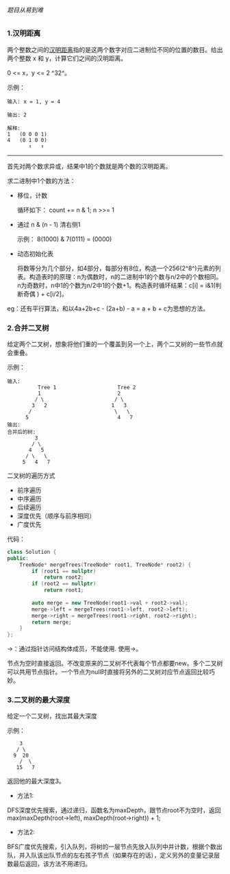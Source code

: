 ###### 题目从易到难



### 1.汉明距离

两个整数之间的[汉明距离](https://baike.baidu.com/item/汉明距离)指的是这两个数字对应二进制位不同的位置的数目。给出两个整数 x 和 y，计算它们之间的汉明距离。

0 <= x，y <= 2 ^32^。

示例：

```
输入: x = 1, y = 4

输出: 2

解释:
1   (0 0 0 1)
4   (0 1 0 0)
       ↑   ↑
```

------

首先对两个数求异或，结果中1的个数就是两个数的汉明距离。

求二进制中1个数的方法：

- 移位，计数

  循环如下： count += n & 1;	n >>= 1

- 通过 n & (n - 1) 清右侧1

  示例： 8(1000) & 7(0111) = (0000)

- 动态初始化表

  将数等分为几个部分，如4部分，每部分有8位，构造一个256(2^8^)元素的列表。构造表时的原理：n为偶数时，n的二进制中1的个数与n/2中的个数相同。n为奇数时，n中1的个数为n/2中1的个数+1。构造表时循环结果：c[i] = i&1(判断奇偶 ) + c[i/2]。

eg：还有平行算法，和以4a+2b+c - (2a+b) - a = a + b + c为思想的方法。

### 2.合并二叉树

给定两个二叉树，想象将他们重的一个覆盖到另一个上，两个二叉树的一些节点就会重叠。

示例：

```
输入: 
	      Tree 1                    Tree 2                  
          1                         2                             
         / \                       / \                            
        3   2                     1   3                        
       /                           \   \                      
      5                             4   7                  
输出: 
合并后的树:
	     3
	    / \
	   4   5
	  / \   \ 
	 5   4   7
```

二叉树的遍历方式

- 前序遍历
- 中序遍历
- 后续遍历
- 深度优先（顺序与前序相同）
- 广度优先

代码：

```cpp
class Solution {
public:
    TreeNode* mergeTrees(TreeNode* root1, TreeNode* root2) {
        if (root1 == nullptr)
            return root2;
        if (root2 == nullptr)
            return root1;
        
        auto merge = new TreeNode(root1->val + root2->val);
        merge->left = mergeTrees(root1->left, root2->left);
        merge->right = mergeTrees(root1->right, root2->right);
        return merge;
    }
};
```

->：通过指针访问结构体成员，不能使用. 使用->。

节点为空时直接返回。不改变原来的二叉树不代表每个节点都要new。多个二叉树可以共用节点指针。一个节点为null时直接将另外的二叉树对应节点返回比较巧妙。

### 3.二叉树的最大深度

给定一个二叉树，找出其最大深度

示例：

```
    3
   / \
  9  20
    /  \
   15   7
```

返回他的最大深度3。

- 方法1:

DFS深度优先搜索，通过递归，函数名为maxDepth，跟节点root不为空时，返回max(maxDepth(root->left), maxDepth(root->right)) + 1;

- 方法2:

BFS广度优先搜索，引入队列，将树的一层节点先放入队列中并计数，根据个数出队，并入队该出队节点的左右孩子节点（如果存在的话），定义另外的变量记录层数最后返回，该方法不用递归。
